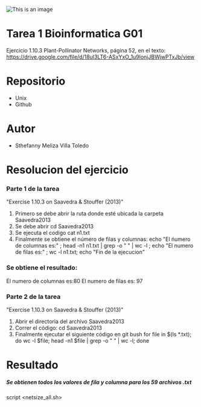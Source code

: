 ![This is an image](https://upload.wikimedia.org/wikipedia/commons/f/fc/Logo-ikiam-.png)
# Tarea 1 Bioinformatica G01
Ejercicio 1.10.3 Plant-Pollinator Networks, página 52, en el texto:
<https://drive.google.com/file/d/18ul3LT6-ASxYxO_1u9lonjJBWjwPTxJb/view>
# Repositorio
- Unix
- Github
# Autor
* Sthefanny Meliza Villa Toledo
# Resolucion del ejercicio
### Parte 1 de la tarea
"Exercise 1.10.3 on Saavedra & Stouffer (2013)"
1. Primero se debe abrir la ruta donde esté ubicada la carpeta Saavedra2013
2. Se debe abrir cd Saavedra2013
3. Se ejecuta el codigo 
       cat n1.txt
4. Finalmente se obtiene el número de filas y columnas:
     echo "El ńumero de columnas es:" ; 
 head -n1 n1.txt | grep -o " " | wc -l ; 
 echo "El numero de filas es:" ; wc -l n1.txt; echo "Fin de la ejecucion"
### Se obtiene el resultado:
 El numero de columnas es:80
 El numero de filas es: 97
 ### Parte 2 de la tarea
"Exercise 1.10.3 on Saavedra & Stouffer (2013)"
1. Abrir el directoria del archivo Saavedra2013
2. Correr el código:
cd Saavedra2013
3. Finalmente ejecutar el siguiente código en git bush
for file in $(ls *.txt); do wc -l $file; head -n1 $file | grep -o " " | wc -l; done
# Resultado
##### Se obtienen todos los valores de fila y columna para los 59 archivos .txt
script <netsize_all.sh>
